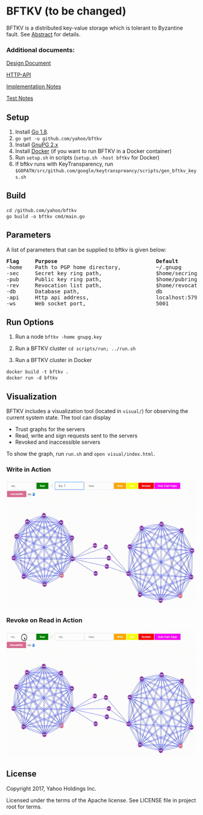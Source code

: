 # BFTKV (to be changed)

BFTKV is a distributed key-value storage which is tolerant to Byzantine fault. See [Abstract](docs/design.md) for details.

### Additional documents:
[Design Document](docs/bftkv.pdf)

[HTTP-API](docs/http_api.md)

[Implementation Notes](docs/notes.md)

[Test Notes](docs/tests.md)

## Setup
1. Install [Go 1.8](https://golang.org/doc/install).
2. `go get -u github.com/yahoo/bftkv`
3. Install [GnuPG 2.x](https://www.gnupg.org/download/index.en.html)
4. Install [Docker](https://www.docker.com) (if you want to run BFTKV in a Docker container)
5. Run `setup.sh` in scripts (`setup.sh -host bftkv` for Docker)
6. If bftkv runs with KeyTransparency, run `$GOPATH/src/github.com/google/keytranspreancy/scripts/gen_bftkv_keys.sh`

## Build
```
cd /github.com/yahoo/bftkv
go build -o bftkv cmd/main.go
```

## Parameters
A list of parameters that can be supplied to bftkv is given below:

<pre>
<b>Flag</b>     <b>Purpose </b>                              <b>Default</b>
-home    Path to PGP home directory,           ~/.gnupg
-sec     Secret key ring path,                 $home/secring.gpg
-pub     Public key ring path,                 $home/pubring.gpg
-rev     Revocation list path,                 $home/revocation.gpg
-db      Database path,                        db
-api     Http api address,                     localhost:5792
-ws      Web socket port,                      5001
</pre>

## Run Options
1. Run a node `bftkv -home gnupg.key`

2. Run a BFTKV cluster `cd scripts/run; ../run.sh`

3. Run a BFTKV cluster in Docker

```
docker build -t bftkv .
docker run -d bftkv
```

## Visualization
BFTKV includes a visualization tool (located in `visual/`) for observing the current system state. The tool can display

* Trust graphs for the servers
* Read, write and sign requests sent to the servers
* Revoked and inaccessible servers 

To show the graph, run `run.sh` and `open visual/index.html`.

### Write in Action
<img src="docs/images/write.gif" alt="Write"/>

### Revoke on Read in Action
<img src="docs/images/revokeOnRead.gif" alt="Revoke on Read"/> 

## License
Copyright 2017, Yahoo Holdings Inc.

Licensed under the terms of the Apache license. See LICENSE file in project root for terms.
